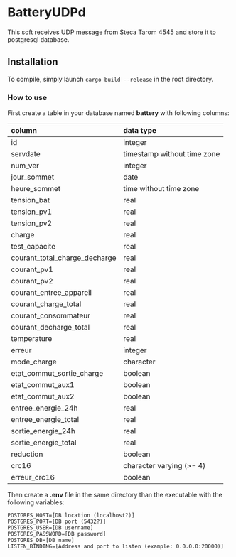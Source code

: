 # BatteryUDPd

This soft receives UDP message from Steca Tarom 4545 and store it to postgresql database.

## Installation

To compile, simply launch `cargo build --release` in the root directory.

### How to use

First create a table in your database named **battery** with following columns:

| column                        | data type                   |
|:------------------------------|:----------------------------|
| id                            | integer                     |
| servdate                      | timestamp without time zone |
| num_ver                       | integer                     |
| jour_sommet                   | date                        |
| heure_sommet                  | time without time zone      |
| tension_bat                   | real                        |
| tension_pv1                   | real                        |
| tension_pv2                   | real                        |
| charge                        | real                        |
| test_capacite                 | real                        |
| courant_total_charge_decharge | real                        |
| courant_pv1                   | real                        |
| courant_pv2                   | real                        |
| courant_entree_appareil       | real                        |
| courant_charge_total          | real                        |
| courant_consommateur          | real                        |
| courant_decharge_total        | real                        |
| temperature                   | real                        |
| erreur                        | integer                     |
| mode_charge                   | character                   |
| etat_commut_sortie_charge     | boolean                     |
| etat_commut_aux1              | boolean                     |
| etat_commut_aux2              | boolean                     |
| entree_energie_24h            | real                        |
| entree_energie_total          | real                        |
| sortie_energie_24h            | real                        |
| sortie_energie_total          | real                        |
| reduction                     | boolean                     |
| crc16                         | character varying (>= 4)    |
| erreur_crc16                  | boolean                     |

Then create a **.env** file in the same directory than the executable with the following variables:

```
POSTGRES_HOST=[DB location (localhost?)]
POSTGRES_PORT=[DB port (5432?)]
POSTGRES_USER=[DB username]
POSTGRES_PASSWORD=[DB password]
POSTGRES_DB=[DB name]
LISTEN_BINDING=[Address and port to listen (example: 0.0.0.0:20000)]
```
